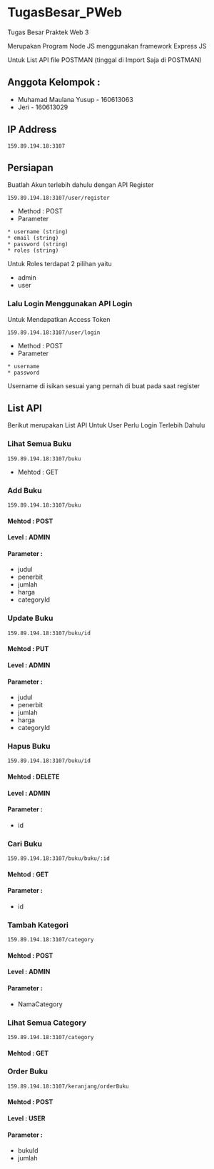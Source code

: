 # TugasBesar_PWeb
Tugas Besar Praktek Web 3

Merupakan Program Node JS menggunakan framework Express JS

Untuk List API file POSTMAN (tinggal di Import Saja di POSTMAN) 

## Anggota Kelompok :

* Muhamad Maulana Yusup - 160613063
* Jeri - 160613029

## IP Address

```
159.89.194.18:3107
```

## Persiapan

Buatlah Akun terlebih dahulu dengan API Register

```url
159.89.194.18:3107/user/register
```

* Method : POST
* Parameter

```
* username (string)
* email (string)
* password (string)
* roles (string)
```

Untuk Roles terdapat 2 pilihan yaitu 
* admin 
* user

### Lalu Login Menggunakan API Login

Untuk Mendapatkan Access Token

```url
159.89.194.18:3107/user/login
```

* Method : POST
* Parameter

```
* username
* password
```

Username di isikan sesuai yang pernah di buat pada saat register

## List API

Berikut merupakan List API Untuk User Perlu Login Terlebih Dahulu

### Lihat Semua Buku
```url
159.89.194.18:3107/buku
```
* Mehtod : GET

### Add Buku
```url
159.89.194.18:3107/buku
```
#### Mehtod : POST
#### Level : ADMIN
#### Parameter : 
* judul
* penerbit
* jumlah
* harga
* categoryId

### Update Buku
```url
159.89.194.18:3107/buku/id
```
#### Mehtod : PUT
#### Level : ADMIN
#### Parameter : 
* judul
* penerbit
* jumlah
* harga
* categoryId

### Hapus Buku
```url
159.89.194.18:3107/buku/id
```
#### Mehtod : DELETE
#### Level : ADMIN
#### Parameter : 
* id

### Cari Buku
```url
159.89.194.18:3107/buku/buku/:id
```
#### Mehtod : GET
#### Parameter : 
* id

### Tambah Kategori
```url
159.89.194.18:3107/category
```
#### Mehtod : POST
#### Level : ADMIN
#### Parameter : 
* NamaCategory

### Lihat Semua Category
```url
159.89.194.18:3107/category
```
#### Mehtod : GET

### Order Buku
```url
159.89.194.18:3107/keranjang/orderBuku
```
#### Mehtod : POST
#### Level : USER
#### Parameter : 
* bukuId
* jumlah


